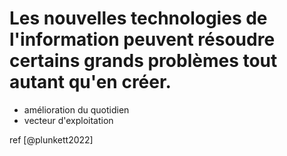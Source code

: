 # Les nouvelles technologies de l'information peuvent résoudre certains grands problèmes tout autant qu'en créer.

- amélioration du quotidien
- vecteur d'exploitation

ref
[@plunkett2022]